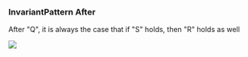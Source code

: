 ### InvariantPattern After

After "Q", it is always the case that if "S" holds, then "R" holds as well

![](/img/patterns/InvariantPattern_After.svg)
